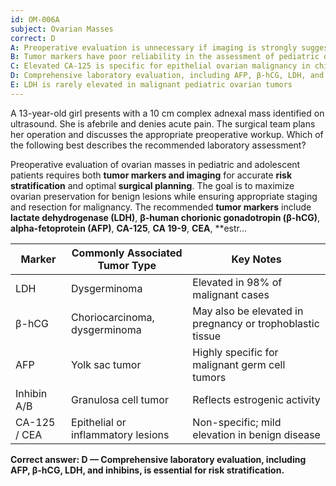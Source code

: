 ```yaml
---
id: OM-006A
subject: Ovarian Masses
correct: D
A: Preoperative evaluation is unnecessary if imaging is strongly suggestive of a benign lesion
B: Tumor markers have poor reliability in the assessment of pediatric ovarian masses
C: Elevated CA-125 is specific for epithelial ovarian malignancy in children
D: Comprehensive laboratory evaluation, including AFP, β-hCG, LDH, and inhibins, is essential for risk stratification
E: LDH is rarely elevated in malignant pediatric ovarian tumors
---
```


A 13-year-old girl presents with a 10 cm complex adnexal mass identified on ultrasound. She is afebrile and denies acute pain. The surgical team plans her operation and discusses the appropriate preoperative workup. Which of the following best describes the recommended laboratory assessment?

<!-- EXPLANATION -->

Preoperative evaluation of ovarian masses in pediatric and adolescent patients requires both **tumor markers and imaging** for accurate **risk stratification** and optimal **surgical planning**. The goal is to maximize ovarian preservation for benign lesions while ensuring appropriate staging and resection for malignancy. The recommended **tumor markers** include **lactate dehydrogenase (LDH)**, **β-human chorionic gonadotropin (β-hCG)**, **alpha-fetoprotein (AFP)**, **CA-125**, **CA 19-9**, **CEA**, **estr...

| **Marker** | **Commonly Associated Tumor Type** | **Key Notes** |
|-------------|-----------------------------------|----------------|
| LDH | Dysgerminoma | Elevated in 98% of malignant cases |
| β-hCG | Choriocarcinoma, dysgerminoma | May also be elevated in pregnancy or trophoblastic tissue |
| AFP | Yolk sac tumor | Highly specific for malignant germ cell tumors |
| Inhibin A/B | Granulosa cell tumor | Reflects estrogenic activity |
| CA-125 / CEA | Epithelial or inflammatory lesions | Non-specific; mild elevation in benign disease |

**Correct answer: D — Comprehensive laboratory evaluation, including AFP, β-hCG, LDH, and inhibins, is essential for risk stratification.**
